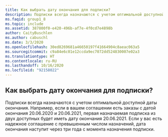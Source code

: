 ```yaml
---
title: Как выбрать дату окончания для подписки?
description: Подписки всегда назначаются с учетом оптимальной доступной даты окончания. Например, если в вашем соглашении есть заказы с датой окончания...
ms.faqid: group1_8
ms.topic: include
ms.assetid: 387800f0-e420-496b-af7e-4f0cd7e4898b
author: CaityBuschlen
ms.author: cabuschl
ms.date: 3/3/2020
ms.openlocfilehash: 30ed8269681a46650197f41664904c8aeac063a5
ms.sourcegitcommit: c9a84e6c01e12ccda9ec7072dd524830007e02a3
ms.translationtype: HT
ms.contentlocale: ru-RU
ms.lasthandoff: 10/16/2020
ms.locfileid: "92158022"
---
```

## <a name="how-can-i-select-an-end-date-for-a-subscription"></a>Как выбрать дату окончания для подписки?

Подписки всегда назначаются с учетом оптимальной доступной даты окончания. Например, если в вашем соглашении есть заказы с датой окончания 20.06.2020 и 20.06.2021, первая назначаемая подписка из двух доступных будет иметь дату окончания 20.06.2021. Если у вас есть надежное соглашение с превышенным числом назначений, дата окончания наступит через три года с момента назначения подписки.
